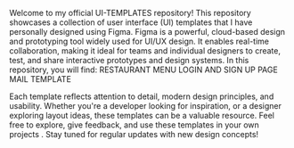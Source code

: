 Welcome to my official UI-TEMPLATES repository!
This repository showcases a collection of user interface (UI) templates that I have personally designed using Figma.
Figma is a powerful, cloud-based design and prototyping tool widely used for UI/UX design. It enables real-time collaboration, making it ideal for teams and individual designers to create, test, and share interactive prototypes and design systems.
In this repository, you will find:
RESTAURANT MENU
LOGIN AND SIGN UP PAGE
MAIL TEMPLATE

Each template reflects attention to detail, modern design principles, and usability. Whether you're a developer looking for inspiration, or a designer exploring layout ideas, these templates can be a valuable resource.
Feel free to explore, give feedback, and use these templates in your own projects .
Stay tuned for regular updates with new design concepts!

